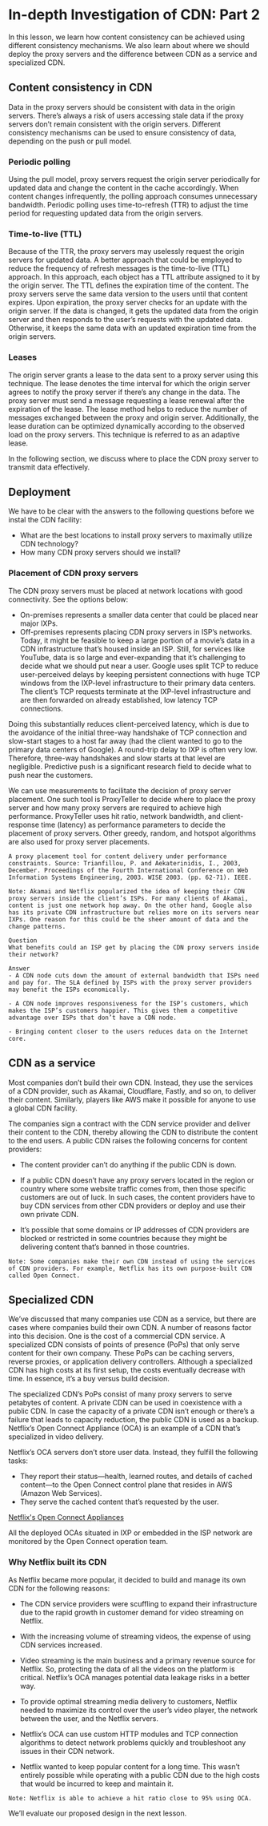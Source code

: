 # In-depth Investigation of CDN: Part 2
In this lesson, we learn how content consistency can be achieved using different consistency mechanisms. We also learn about where we should deploy the proxy servers and the difference between CDN as a service and specialized CDN.
## Content consistency in CDN
Data in the proxy servers should be consistent with data in the origin servers. There’s always a risk of users accessing stale data if the proxy servers don’t remain consistent with the origin servers. Different consistency mechanisms can be used to ensure consistency of data, depending on the push or pull model.

### Periodic polling
Using the pull model, proxy servers request the origin server periodically for updated data and change the content in the cache accordingly. When content changes infrequently, the polling approach consumes unnecessary bandwidth. Periodic polling uses time-to-refresh (TTR) to adjust the time period for requesting updated data from the origin servers.
### Time-to-live (TTL)
Because of the TTR, the proxy servers may uselessly request the origin servers for updated data. A better approach that could be employed to reduce the frequency of refresh messages is the time-to-live (TTL) approach. In this approach, each object has a TTL attribute assigned to it by the origin server. The TTL defines the expiration time of the content. The proxy servers serve the same data version to the users until that content expires. Upon expiration, the proxy server checks for an update with the origin server. If the data is changed, it gets the updated data from the origin server and then responds to the user’s requests with the updated data. Otherwise, it keeps the same data with an updated expiration time from the origin servers.

### Leases
The origin server grants a lease to the data sent to a proxy server using this technique. The lease denotes the time interval for which the origin server agrees to notify the proxy server if there’s any change in the data. The proxy server must send a message requesting a lease renewal after the expiration of the lease. The lease method helps to reduce the number of messages exchanged between the proxy and origin server. Additionally, the lease duration can be optimized dynamically according to the observed load on the proxy servers. This technique is referred to as an adaptive lease.

In the following section, we discuss where to place the CDN proxy server to transmit data effectively.

## Deployment
We have to be clear with the answers to the following questions before we instal the CDN facility:

- What are the best locations to install proxy servers to maximally utilize CDN technology?
- How many CDN proxy servers should we install?

### Placement of CDN proxy servers
The CDN proxy servers must be placed at network locations with good connectivity. See the options below:
- On-premises represents a smaller data center that could be placed near major IXPs.
- Off-premises represents placing CDN proxy servers in ISP’s networks.
Today, it might be feasible to keep a large portion of a movie’s data in a CDN infrastructure that’s housed inside an ISP. Still, for services like YouTube, data is so large and ever-expanding that it’s challenging to decide what we should put near a user. Google uses split TCP to reduce user-perceived delays by keeping persistent connections with huge TCP windows from the IXP-level infrastructure to their primary data centers. The client’s TCP requests terminate at the IXP-level infrastructure and are then forwarded on already established, low latency TCP connections.

Doing this substantially reduces client-perceived latency, which is due to the avoidance of the initial three-way handshake of TCP connection and slow-start stages to a host far away (had the client wanted to go to the primary data centers of Google). A round-trip delay to IXP is often very low. Therefore, three-way handshakes and slow starts at that level are negligible. Predictive push is a significant research field to decide what to push near the customers.

We can use measurements to facilitate the decision of proxy server placement. One such tool is ProxyTeller to decide where to place the proxy server and how many proxy servers are required to achieve high performance. ProxyTeller uses hit ratio, network bandwidth, and client-response time (latency) as performance parameters to decide the placement of proxy servers. Other greedy, random, and hotspot algorithms are also used for proxy server placements.
```
A proxy placement tool for content delivery under performance constraints. Source: Trianfillou, P. and Aekaterinidis, I., 2003, December. Proceedings of the Fourth International Conference on Web Information Systems Engineering, 2003. WISE 2003. (pp. 62-71). IEEE.
```

```
Note: Akamai and Netflix popularized the idea of keeping their CDN proxy servers inside the client’s ISPs. For many clients of Akamai, content is just one network hop away. On the other hand, Google also has its private CDN infrastructure but relies more on its servers near IXPs. One reason for this could be the sheer amount of data and the change patterns.
```

```
Question
What benefits could an ISP get by placing the CDN proxy servers inside their network?

Answer
- A CDN node cuts down the amount of external bandwidth that ISPs need and pay for. The SLA defined by ISPs with the proxy server providers may benefit the ISPs economically.

- A CDN node improves responsiveness for the ISP’s customers, which makes the ISP’s customers happier. This gives them a competitive advantage over ISPs that don’t have a CDN node.

- Bringing content closer to the users reduces data on the Internet core.
```

## CDN as a service
Most companies don’t build their own CDN. Instead, they use the services of a CDN provider, such as Akamai, Cloudflare, Fastly, and so on, to deliver their content. Similarly, players like AWS make it possible for anyone to use a global CDN facility.

The companies sign a contract with the CDN service provider and deliver their content to the CDN, thereby allowing the CDN to distribute the content to the end users. A public CDN raises the following concerns for content providers:

- The content provider can’t do anything if the public CDN is down.

- If a public CDN doesn’t have any proxy servers located in the region or country where some website traffic comes from, then those specific customers are out of luck. In such cases, the content providers have to buy CDN services from other CDN providers or deploy and use their own private CDN.

- It’s possible that some domains or IP addresses of CDN providers are blocked or restricted in some countries because they might be delivering content that’s banned in those countries.

```
Note: Some companies make their own CDN instead of using the services of CDN providers. For example, Netflix has its own purpose-built CDN called Open Connect.
```
## Specialized CDN
We’ve discussed that many companies use CDN as a service, but there are cases where companies build their own CDN. A number of reasons factor into this decision. One is the cost of a commercial CDN service. A specialized CDN consists of points of presence (PoPs) that only serve content for their own company. These PoPs can be caching servers, reverse proxies, or application delivery controllers. Although a specialized CDN has high costs at its first setup, the costs eventually decrease with time. In essence, it’s a buy versus build decision.

The specialized CDN’s PoPs consist of many proxy servers to serve petabytes of content. A private CDN can be used in coexistence with a public CDN. In case the capacity of a private CDN isn’t enough or there’s a failure that leads to capacity reduction, the public CDN is used as a backup. Netflix’s Open Connect Appliance (OCA) is an example of a CDN that’s specialized in video delivery.

Netflix’s OCA servers don’t store user data. Instead, they fulfill the following tasks:

- They report their status—health, learned routes, and details of cached content—to the Open Connect control plane that resides in AWS (Amazon Web Services).
- They serve the cached content that’s requested by the user.

[Netflix's Open Connect Appliances](./netflix.jpg)

All the deployed OCAs situated in IXP or embedded in the ISP network are monitored by the Open Connect operation team.

### Why Netflix built its CDN
As Netflix became more popular, it decided to build and manage its own CDN for the following reasons:

- The CDN service providers were scuffling to expand their infrastructure due to the rapid growth in customer demand for video streaming on Netflix.

- With the increasing volume of streaming videos, the expense of using CDN services increased.

- Video streaming is the main business and a primary revenue source for Netflix. So, protecting the data of all the videos on the platform is critical. Netflix’s OCA manages potential data leakage risks in a better way.

- To provide optimal streaming media delivery to customers, Netflix needed to maximize its control over the user’s video player, the network between the user, and the Netflix servers.

- Netflix’s OCA can use custom HTTP modules and TCP connection algorithms to detect network problems quickly and troubleshoot any issues in their CDN network.

- Netflix wanted to keep popular content for a long time. This wasn’t entirely possible while operating with a public CDN due to the high costs that would be incurred to keep and maintain it.

```
Note: Netflix is able to achieve a hit ratio close to 95% using OCA.
```
We’ll evaluate our proposed design in the next lesson.


